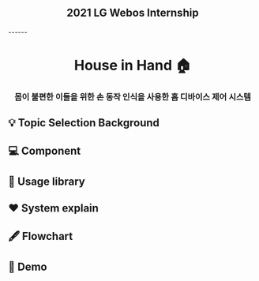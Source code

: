 <h2 align="center"> 2021 LG Webos Internship </h2> 
------
<h1 align="center">  House in Hand 🏠 </h1>
<h3 align="center"> 몸이 불편한 이들을 위한 손 동작 인식을 사용한 홈 디바이스 제어 시스템</h3>

## :bulb: Topic Selection Background




## :computer: Component

## 📁 Usage library

## ❤️ System explain

## 🖋 Flowchart

## 🧸 Demo
